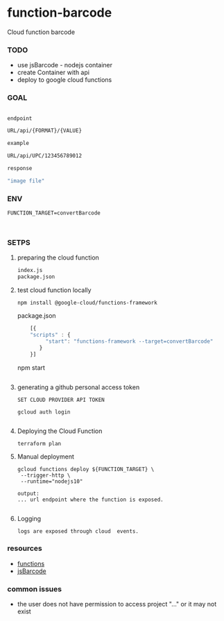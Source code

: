 # function-barcode
Cloud function barcode



### TODO
- use jsBarcode - nodejs container
- create Container with api
- deploy to google cloud functions



### GOAL

```bash

endpoint 

URL/api/{FORMAT}/{VALUE}

example

URL/api/UPC/123456789012

response

"image file"
```


### ENV

```
FUNCTION_TARGET=convertBarcode



```


### SETPS

1. preparing the cloud function

    ```bash
    index.js
    package.json
    ```

2. test cloud function locally
   
   ```
   npm install @google-cloud/functions-framework
   
   ```
   
   package.json
   ```js
       [{
       "scripts" : {
            "start": "functions-framework --target=convertBarcode"
          }
       }]   
    ```
   
   npm start
   
   ```

3. generating a github personal access token

   ```
   SET CLOUD PROVIDER API TOKEN
   
   gcloud auth login

   
   ```

4. Deploying the Cloud Function

   ```
   terraform plan
   ```

5. Manual deployment
    
   ```
   gcloud functions deploy ${FUNCTION_TARGET} \
    --trigger-http \
    --runtime="nodejs10"
   
   output:
   ... url endpoint where the function is exposed.
    
   ```

6. Logging
    
   ```
   logs are exposed through cloud  events.
   ```

### resources

- [functions](https://cloud.google.com/functions)
- [jsBarcode](https://github.com/lindell/JsBarcode)

### common issues

- the user does not have permission to access project "..." or it may not exist

